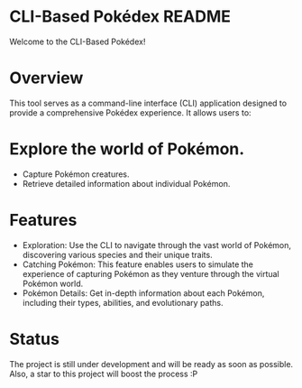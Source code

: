 # CLI-Based Pokédex README

Welcome to the CLI-Based Pokédex!

# Overview
This tool serves as a command-line interface (CLI) application designed to provide a comprehensive Pokédex experience. It allows users to:

# Explore the world of Pokémon.

- Capture Pokémon creatures.
- Retrieve detailed information about individual Pokémon.

# Features
- Exploration: Use the CLI to navigate through the vast world of Pokémon, discovering various species and their unique traits.
- Catching Pokémon: This feature enables users to simulate the experience of capturing Pokémon as they venture through the virtual Pokémon world.
- Pokémon Details: Get in-depth information about each Pokémon, including their types, abilities, and evolutionary paths.

# Status 
The project is still under development and will be ready as soon as possible. Also, a star to this project will boost the process :P
